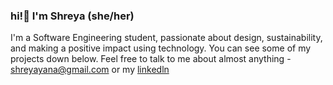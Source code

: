 ### hi!👋 I'm Shreya (she/her)
I'm a Software Engineering student, passionate about design, sustainability, and making a positive impact using technology. You can see some of my projects down below.
Feel free to talk to me about almost anything - shreyayana@gmail.com or my [linkedln](https://www.linkedin.com/in/shreya-patell/)
